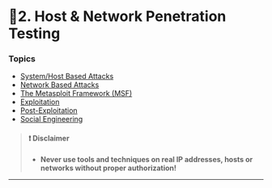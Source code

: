# 📒2. Host & Network Penetration Testing

### Topics

* [System/Host Based Attacks](1-system-attack.md)
* [Network Based Attacks](2-network-attack.md)
* [The Metasploit Framework (MSF)](3-metasploit.md)
* [Exploitation](4-exploitation.md)
* [Post-Exploitation](5-post-exploit.md)
* [Social Engineering](6-social-engineer.md)

> #### ❗ Disclaimer
>
> * **Never use tools and techniques on real IP addresses, hosts or networks without proper authorization!**

***
